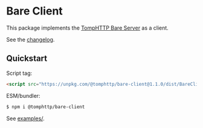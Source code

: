 # Bare Client

This package implements the [TompHTTP Bare Server](https://github.com/tomphttp/specifications/blob/master/BareServer.md) as a client.

See the [changelog](./CHANGELOG.md).

## Quickstart

Script tag:

```html
<script src="https://unpkg.com/@tomphttp/bare-client@1.1.0/dist/BareClient.cjs"></script>
```

ESM/bundler:

```sh
$ npm i @tomphttp/bare-client
```

See [examples/](examples/).
